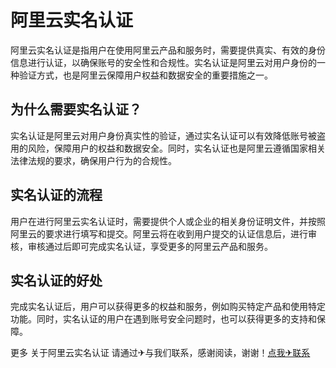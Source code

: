 # 阿里云实名认证

阿里云实名认证是指用户在使用阿里云产品和服务时，需要提供真实、有效的身份信息进行认证，以确保账号的安全性和合规性。实名认证是阿里云对用户身份的一种验证方式，也是阿里云保障用户权益和数据安全的重要措施之一。

## 为什么需要实名认证？

实名认证是阿里云对用户身份真实性的验证，通过实名认证可以有效降低账号被盗用的风险，保障用户的权益和数据安全。同时，实名认证也是阿里云遵循国家相关法律法规的要求，确保用户行为的合规性。

## 实名认证的流程

用户在进行阿里云实名认证时，需要提供个人或企业的相关身份证明文件，并按照阿里云的要求进行填写和提交。阿里云将在收到用户提交的认证信息后，进行审核，审核通过后即可完成实名认证，享受更多的阿里云产品和服务。

## 实名认证的好处

完成实名认证后，用户可以获得更多的权益和服务，例如购买特定产品和使用特定功能。同时，实名认证的用户在遇到账号安全问题时，也可以获得更多的支持和保障。

更多 关于阿里云实名认证 请通过✈与我们联系，感谢阅读，谢谢！[点我✈联系](https://lm.k02.cc)